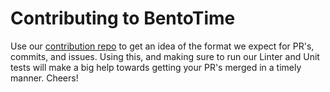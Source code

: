 # Contributing to BentoTime

Use our [contribution repo](https://github.com/Blanket-Warriors/Style-Guide/tree/master/Contribution) to get an idea of the format we expect for PR's, commits, and issues. Using this, and making sure to run our Linter and Unit tests will make a big help towards getting your PR's merged in a timely manner. Cheers!
